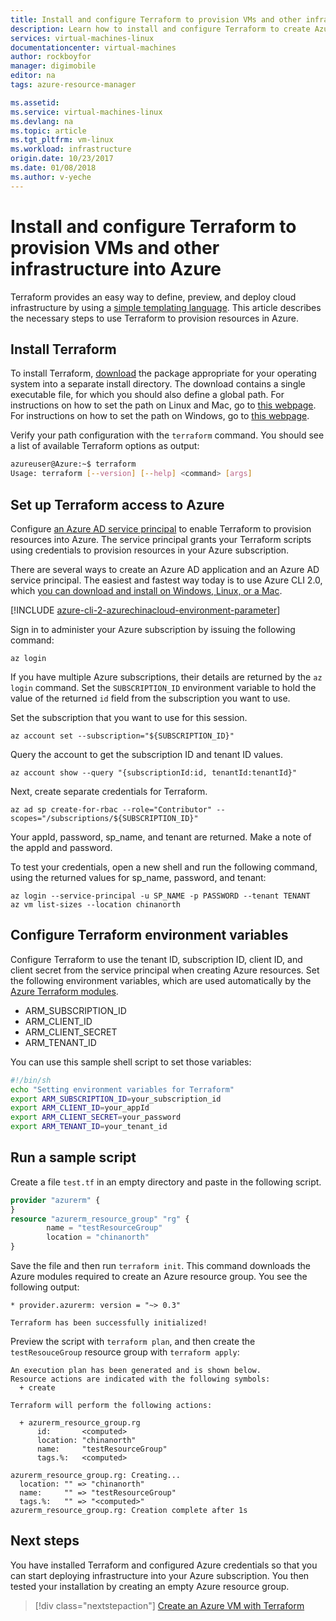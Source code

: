 ```yaml
---
title: Install and configure Terraform to provision VMs and other infrastructure in Azure | Azure
description: Learn how to install and configure Terraform to create Azure resources
services: virtual-machines-linux
documentationcenter: virtual-machines
author: rockboyfor
manager: digimobile
editor: na
tags: azure-resource-manager

ms.assetid: 
ms.service: virtual-machines-linux
ms.devlang: na
ms.topic: article
ms.tgt_pltfrm: vm-linux
ms.workload: infrastructure
origin.date: 10/23/2017
ms.date: 01/08/2018
ms.author: v-yeche
---
```


# Install and configure Terraform to provision VMs and other infrastructure into Azure

Terraform provides an easy way to define, preview, and deploy cloud infrastructure by using a [simple templating language](https://www.terraform.io/docs/configuration/syntax.html). This article describes the necessary steps to use Terraform to provision resources in Azure. 

<!--Not Available on Cloud Shell -->

## Install Terraform

To install Terraform, [download](https://www.terraform.io/downloads.html) the package appropriate for your operating system into a separate install directory. The download contains a single executable file, for which you should also define a global path. For instructions on how to set the path on Linux and Mac, go to [this webpage](https://stackoverflow.com/questions/14637979/how-to-permanently-set-path-on-linux). For instructions on how to set the path on Windows, go to [this webpage](https://stackoverflow.com/questions/1618280/where-can-i-set-path-to-make-exe-on-windows). 

Verify your path configuration with the `terraform` command. You should see a list of available Terraform options as output:

```bash
azureuser@Azure:~$ terraform
Usage: terraform [--version] [--help] <command> [args]
```

## Set up Terraform access to Azure

Configure [an Azure AD service principal](https://docs.azure.cn/zh-cn/cli/create-an-azure-service-principal-azure-cli?view=azure-cli-latest) to enable Terraform to provision resources into Azure. The service principal grants your Terraform scripts using credentials to provision resources in your Azure subscription.

There are several ways to create an Azure AD application and an Azure AD service principal. The easiest and fastest way today is to use Azure CLI 2.0, which [you can download and install on Windows, Linux, or a Mac](https://docs.azure.cn/zh-cn/cli/install-azure-cli?view=azure-cli-latest).

[!INCLUDE [azure-cli-2-azurechinacloud-environment-parameter](../../../includes/azure-cli-2-azurechinacloud-environment-parameter.md)]

Sign in to administer your Azure subscription by issuing the following command:

   `az login`

If you have multiple Azure subscriptions, their details are returned by the `az login` command. Set the `SUBSCRIPTION_ID` environment variable to hold the value of the returned `id` field from the subscription you want to use. 

Set the subscription that you want to use for this session.

```azurecli
az account set --subscription="${SUBSCRIPTION_ID}"
```

Query the account to get the subscription ID and tenant ID values.

```azurecli
az account show --query "{subscriptionId:id, tenantId:tenantId}"
```

Next, create separate credentials for Terraform.

```azurecli
az ad sp create-for-rbac --role="Contributor" --scopes="/subscriptions/${SUBSCRIPTION_ID}"
```

Your appId, password, sp_name, and tenant are returned. Make a note of the appId and password.

To test your credentials, open a new shell and run the following command, using the returned values for sp_name, password, and tenant:

```azurecli
az login --service-principal -u SP_NAME -p PASSWORD --tenant TENANT
az vm list-sizes --location chinanorth
```

## Configure Terraform environment variables

Configure Terraform to use the tenant ID, subscription ID, client ID, and client secret from the service principal when creating Azure resources. Set the following environment variables, which are used automatically by the [Azure Terraform modules](https://registry.terraform.io/modules/Azure).

- ARM_SUBSCRIPTION_ID
- ARM_CLIENT_ID
- ARM_CLIENT_SECRET
- ARM_TENANT_ID

You can use this sample shell script to set those variables:

```bash
#!/bin/sh
echo "Setting environment variables for Terraform"
export ARM_SUBSCRIPTION_ID=your_subscription_id
export ARM_CLIENT_ID=your_appId
export ARM_CLIENT_SECRET=your_password
export ARM_TENANT_ID=your_tenant_id
```

## Run a sample script

Create a file `test.tf` in an empty directory and paste in the following script. 

```tf
provider "azurerm" {
}
resource "azurerm_resource_group" "rg" {
        name = "testResourceGroup"
        location = "chinanorth"
}
```

Save the file and then run `terraform init`. This command downloads the Azure modules required to create an Azure resource group. You see the following output:

```
* provider.azurerm: version = "~> 0.3"

Terraform has been successfully initialized!
```

Preview the script with `terraform plan`, and then create the `testResouceGroup` resource group with `terraform apply`:

```
An execution plan has been generated and is shown below.
Resource actions are indicated with the following symbols:
  + create

Terraform will perform the following actions:

  + azurerm_resource_group.rg
      id:       <computed>
      location: "chinanorth"
      name:     "testResourceGroup"
      tags.%:   <computed>

azurerm_resource_group.rg: Creating...
  location: "" => "chinanorth"
  name:     "" => "testResourceGroup"
  tags.%:   "" => "<computed>"
azurerm_resource_group.rg: Creation complete after 1s
```

## Next steps

You have installed Terraform and configured Azure credentials so that you can start deploying infrastructure into your Azure subscription. You then tested your installation by creating an empty Azure resource group.

> [!div class="nextstepaction"]
> [Create an Azure VM with Terraform](terraform-create-complete-vm.md)
<!-- Update_Description: update meta properties, update link -->